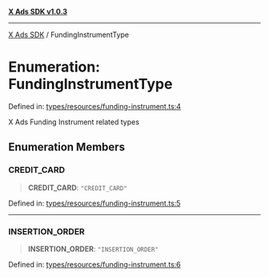 [**X Ads SDK v1.0.3**](../README.md)

***

[X Ads SDK](../globals.md) / FundingInstrumentType

# Enumeration: FundingInstrumentType

Defined in: [types/resources/funding-instrument.ts:4](https://github.com/kage1020/x-ads-sdk/blob/main/src/types/resources/funding-instrument.ts#L4)

X Ads Funding Instrument related types

## Enumeration Members

### CREDIT\_CARD

> **CREDIT\_CARD**: `"CREDIT_CARD"`

Defined in: [types/resources/funding-instrument.ts:5](https://github.com/kage1020/x-ads-sdk/blob/main/src/types/resources/funding-instrument.ts#L5)

***

### INSERTION\_ORDER

> **INSERTION\_ORDER**: `"INSERTION_ORDER"`

Defined in: [types/resources/funding-instrument.ts:6](https://github.com/kage1020/x-ads-sdk/blob/main/src/types/resources/funding-instrument.ts#L6)
